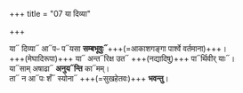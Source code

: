 +++
title = "07 या दिव्या"

+++


या᳓ दिव्या᳓ आ᳓पᳶ प᳓यसा **सम्बभूवुः᳓**+++(=आकाशगङ्गा पार्श्वे वर्तमाना)+++।  
+++(मेघादिरूपा)+++ या᳓ अन्त᳓रिक्ष उत᳓ +++(नद्यादिषु)+++ पा᳓र्थिवीर् याः᳓।  
या᳓साम् अषाढा᳓ **अनुय᳓न्ति** का᳓मम्।  
ता᳓ न आ᳓पः शँ᳓ स्योना᳓ +++(=सुखहेतवः)+++ **भवन्तु**।  
